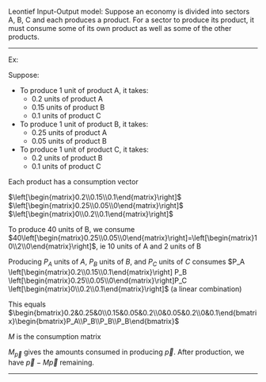 Leontief Input-Output model:
Suppose an economy is divided into sectors A, B, C and each produces a product. 
For a sector to produce its product, it must consume some of its own product as well as some of the other products.

---

Ex:

Suppose:
- To produce 1 unit of product A, it takes:
	- 0.2 units of product A
	- 0.15 units of product B
	- 0.1 units of product C
- To produce 1 unit of product B, it takes:
	- 0.25 units of product A
	- 0.05 units of product B
- To produce 1 unit of product C, it takes:
	- 0.2 units of product B
	- 0.1 units of product C

Each product has a consumption vector

$\left[\begin{matrix}0.2\\0.15\\0.1\end{matrix}\right]$
$\left[\begin{matrix}0.25\\0.05\\0\end{matrix}\right]$
$\left[\begin{matrix}0\\0.2\\0.1\end{matrix}\right]$

To produce 40 units of B, we consume $40\left[\begin{matrix}0.25\\0.05\\0\end{matrix}\right]=\left[\begin{matrix}10\\2\\0\end{matrix}\right]$, ie 10 units of A and 2 units of B

Producing $P_A$ units of $A$, $P_B$ units of $B$, and $P_C$ units of $C$ consumes $P_A \left[\begin{matrix}0.2\\0.15\\0.1\end{matrix}\right] P_B \left[\begin{matrix}0.25\\0.05\\0\end{matrix}\right]P_C \left[\begin{matrix}0\\0.2\\0.1\end{matrix}\right]$ (a linear combination)

This equals $\begin{bmatrix}0.2&0.25&0\\0.15&0.05&0.2\\0&0.05&0.2\\0&0.1\end{bmatrix}\begin{bmatrix}P_A\\P_B\\P_B\\P_B\end{bmatrix}$

$M$ is the consumption matrix

$M_{\vec{p}}$ gives the amounts consumed in producing $\vec{p}$. After production, we have $\vec{p} - M\vec{p}$ remaining. 

---